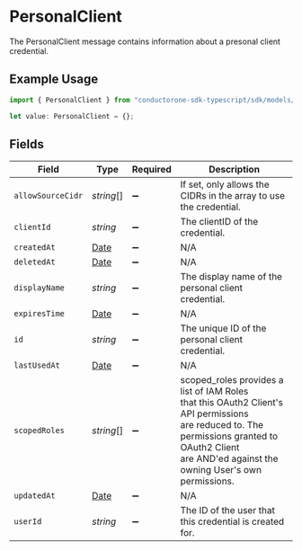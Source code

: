 # PersonalClient

The PersonalClient message contains information about a presonal client credential.

## Example Usage

```typescript
import { PersonalClient } from "conductorone-sdk-typescript/sdk/models/shared";

let value: PersonalClient = {};
```

## Fields

| Field                                                                                                                                                                                                 | Type                                                                                                                                                                                                  | Required                                                                                                                                                                                              | Description                                                                                                                                                                                           |
| ----------------------------------------------------------------------------------------------------------------------------------------------------------------------------------------------------- | ----------------------------------------------------------------------------------------------------------------------------------------------------------------------------------------------------- | ----------------------------------------------------------------------------------------------------------------------------------------------------------------------------------------------------- | ----------------------------------------------------------------------------------------------------------------------------------------------------------------------------------------------------- |
| `allowSourceCidr`                                                                                                                                                                                     | *string*[]                                                                                                                                                                                            | :heavy_minus_sign:                                                                                                                                                                                    | If set, only allows the CIDRs in the array to use the credential.                                                                                                                                     |
| `clientId`                                                                                                                                                                                            | *string*                                                                                                                                                                                              | :heavy_minus_sign:                                                                                                                                                                                    | The clientID of the credential.                                                                                                                                                                       |
| `createdAt`                                                                                                                                                                                           | [Date](https://developer.mozilla.org/en-US/docs/Web/JavaScript/Reference/Global_Objects/Date)                                                                                                         | :heavy_minus_sign:                                                                                                                                                                                    | N/A                                                                                                                                                                                                   |
| `deletedAt`                                                                                                                                                                                           | [Date](https://developer.mozilla.org/en-US/docs/Web/JavaScript/Reference/Global_Objects/Date)                                                                                                         | :heavy_minus_sign:                                                                                                                                                                                    | N/A                                                                                                                                                                                                   |
| `displayName`                                                                                                                                                                                         | *string*                                                                                                                                                                                              | :heavy_minus_sign:                                                                                                                                                                                    | The display name of the personal client credential.                                                                                                                                                   |
| `expiresTime`                                                                                                                                                                                         | [Date](https://developer.mozilla.org/en-US/docs/Web/JavaScript/Reference/Global_Objects/Date)                                                                                                         | :heavy_minus_sign:                                                                                                                                                                                    | N/A                                                                                                                                                                                                   |
| `id`                                                                                                                                                                                                  | *string*                                                                                                                                                                                              | :heavy_minus_sign:                                                                                                                                                                                    | The unique ID of the personal client credential.                                                                                                                                                      |
| `lastUsedAt`                                                                                                                                                                                          | [Date](https://developer.mozilla.org/en-US/docs/Web/JavaScript/Reference/Global_Objects/Date)                                                                                                         | :heavy_minus_sign:                                                                                                                                                                                    | N/A                                                                                                                                                                                                   |
| `scopedRoles`                                                                                                                                                                                         | *string*[]                                                                                                                                                                                            | :heavy_minus_sign:                                                                                                                                                                                    | scoped_roles provides a list of IAM Roles<br/> that this OAuth2 Client's API permissions<br/> are reduced to. The permissions granted to OAuth2 Client<br/> are AND'ed against the owning User's own permissions. |
| `updatedAt`                                                                                                                                                                                           | [Date](https://developer.mozilla.org/en-US/docs/Web/JavaScript/Reference/Global_Objects/Date)                                                                                                         | :heavy_minus_sign:                                                                                                                                                                                    | N/A                                                                                                                                                                                                   |
| `userId`                                                                                                                                                                                              | *string*                                                                                                                                                                                              | :heavy_minus_sign:                                                                                                                                                                                    | The ID of the user that this credential is created for.                                                                                                                                               |